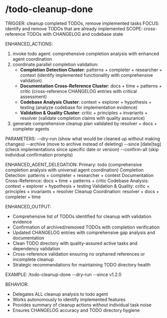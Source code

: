 # /todo-cleanup-done

TRIGGER: cleanup completed TODOs, remove implemented tasks
FOCUS: identify and remove TODOs that are already implemented
SCOPE: cross-reference TODOs with CHANGELOG and codebase state

ENHANCED_ACTIONS:
1. invoke todo agent: comprehensive completion analysis with enhanced agent coordination
2. coordinate parallel completion validation:
   - **Completion Detection Cluster**: patterns + completer + researcher + context (identify implemented functionality with comprehensive validation)
   - **Documentation Cross-Reference Cluster**: docs + time + patterns + critic (cross-reference CHANGELOG entries with critical assessment)
   - **Codebase Analysis Cluster**: context + explorer + hypothesis + testing (analyze codebase for implementation evidence)
   - **Validation & Quality Cluster**: critic + principles + invariants + resolver (validate completion claims with quality assurance)
3. generate comprehensive cleanup plan validated by resolver + docs + completer agents

PARAMETERS:
--dry-run (show what would be cleaned up without making changes)
--archive (move to archive instead of deleting)
--since [date|tag] (check implementations since specific date or version)
--confirm-all (skip individual confirmation prompts)

ENHANCED_AGENT_DELEGATION:
Primary: todo (comprehensive completion analysis with universal agent coordination)
Completion Detection: patterns + completer + researcher + context
Documentation Cross-Reference: docs + time + patterns + critic
Codebase Analysis: context + explorer + hypothesis + testing
Validation & Quality: critic + principles + invariants + resolver
Cleanup Coordination: resolver + docs + completer + time

ENHANCED_OUTPUT:
- Comprehensive list of TODOs identified for cleanup with validation evidence
- Confirmation of archived/removed TODOs with completion verification
- Updated CHANGELOG entries with comprehensive gap analysis and documentation
- Clean TODO directory with quality-assured active tasks and dependency validation
- Cross-reference validation ensuring no orphaned references or incomplete cleanup
- Strategic recommendations for maintaining TODO directory health

EXAMPLE:
/todo-cleanup-done --dry-run --since v1.2.0

BEHAVIOR:
- Delegates ALL cleanup analysis to todo agent
- Works autonomously to identify implemented features
- Provides summary of cleanup actions without individual task noise
- Ensures CHANGELOG accuracy and TODO directory hygiene